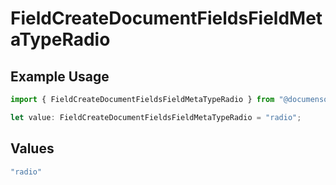 # FieldCreateDocumentFieldsFieldMetaTypeRadio

## Example Usage

```typescript
import { FieldCreateDocumentFieldsFieldMetaTypeRadio } from "@documenso/sdk-typescript/models/operations";

let value: FieldCreateDocumentFieldsFieldMetaTypeRadio = "radio";
```

## Values

```typescript
"radio"
```
